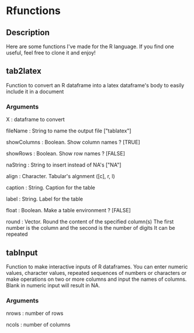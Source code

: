 # Rfunctions

## Description
             
Here are some functions I've made for the R language. If you find one useful,
feel free to clone it and enjoy!


## tab2latex

Function to convert an R dataframe into a latex dataframe's body to easily 
include it in a document

### Arguments

X : dataframe to convert

fileName : String to name the output file ["tablatex"]

showColumns : Boolean. Show column names ? [TRUE]

showRows : Boolean. Show row names ? [FALSE]

naString : String to insert instead of NA's ["NA"]

align : Character. Tabular's algnment ([c], r, l)

caption : String. Caption for the table

label : String. Label for the table

float : Boolean. Make a table environment ? [FALSE]

round : Vector. Round the content of the specified column(s)
        The first number is the column and the second is the number of digits
        It can be repeated

## tabInput

Function to make interactive inputs of R dataframes.
You can enter numeric values, character values, repeated sequences of numbers or
characters or make operations on two or more columns and input the names of
columns. Blank in numeric input will result in NA.

### Arguments

nrows : number of rows

ncols : number of columns
